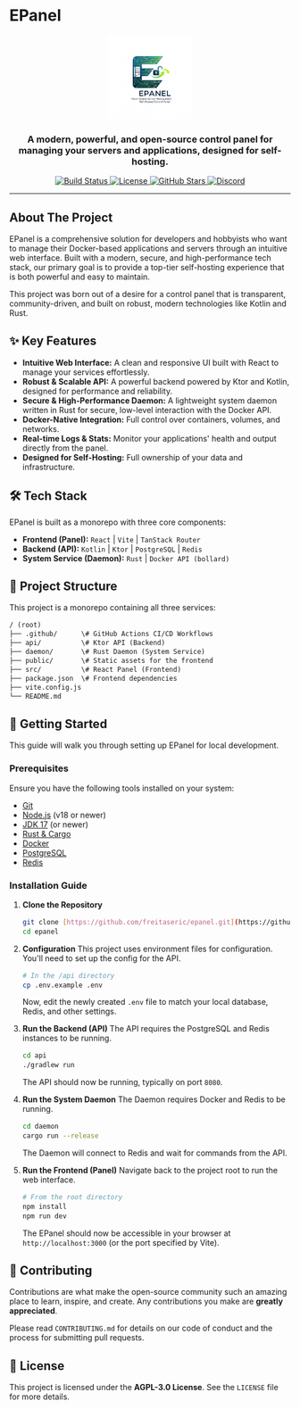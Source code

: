 # EPanel

<p align="center">
  <img src="epanel-logo.png" alt="EPanel Logo" width="150"/>
</p>

<h3 align="center">
A modern, powerful, and open-source control panel for managing your servers and
applications, designed for self-hosting.
</h3>

<p align="center">
    <a href="#">
      <img
        src="https://img.shields.io/github/actions/workflow/status/freitaseric/epanel/ci.yml?branch=main&style=for-the-badge"
        alt="Build Status"
        />
    </a>
    <a href="https://github.com/freitaseric/epanel/blob/main/LICENSE">
      <img
        src="https://img.shields.io/github/license/freitaseric/epanel?style=for-the-badge&color=blue"
        alt="License"
        />
    </a>
    <a href="https://github.com/freitaseric/epanel/stargazers">
      <img
        src="https://img.shields.io/github/stars/freitaseric/epanel?style=for-the-badge&color=yellow"
        alt="GitHub Stars"
        />
    </a>
    <a href="#">
      <img
        src="https://img.shields.io/discord/1382177395015946270?style=for-the-badge&logo=discord&color=7289DA"
        alt="Discord"
        />
    </a>
</p>

---

## About The Project

EPanel is a comprehensive solution for developers and hobbyists who want to manage
their Docker-based applications and servers through an intuitive web interface.
Built with a modern, secure, and high-performance tech stack, our primary goal is
to provide a top-tier self-hosting experience that is both powerful and easy to maintain.

This project was born out of a desire for a control panel that is transparent,
community-driven, and built on robust, modern technologies like Kotlin and Rust.

## ✨ Key Features

* **Intuitive Web Interface:** A clean and responsive UI built with React to
manage your services effortlessly.
* **Robust & Scalable API:** A powerful backend powered by Ktor and Kotlin,
designed for performance and reliability.
* **Secure & High-Performance Daemon:** A lightweight system daemon written in
Rust for secure, low-level interaction with the Docker API.
* **Docker-Native Integration:** Full control over containers, volumes, and networks.
* **Real-time Logs & Stats:** Monitor your applications' health and output directly
from the panel.
* **Designed for Self-Hosting:** Full ownership of your data and infrastructure.

## 🛠️ Tech Stack

EPanel is built as a monorepo with three core components:

* **Frontend (Panel):** `React` | `Vite` | `TanStack Router`
* **Backend (API):** `Kotlin` | `Ktor` | `PostgreSQL` | `Redis`
* **System Service (Daemon):** `Rust` | `Docker API (bollard)`

## 📁 Project Structure

This project is a monorepo containing all three services:

```three
/ (root)
├── .github/      \# GitHub Actions CI/CD Workflows
├── api/          \# Ktor API (Backend)
├── daemon/       \# Rust Daemon (System Service)
├── public/       \# Static assets for the frontend
├── src/          \# React Panel (Frontend)
├── package.json  \# Frontend dependencies
├── vite.config.js
└── README.md

````

## 🚀 Getting Started

This guide will walk you through setting up EPanel for local development.

### Prerequisites

Ensure you have the following tools installed on your system:

* [Git](https://git-scm.com/)
* [Node.js](https://nodejs.org/en/) (v18 or newer)
* [JDK 17](https://www.oracle.com/java/technologies/javase/jdk17-archive-downloads.html)
(or newer)
* [Rust & Cargo](https://www.rust-lang.org/tools/install)
* [Docker](https://www.docker.com/products/docker-desktop/)
* [PostgreSQL](https://www.postgresql.org/download/)
* [Redis](https://redis.io/docs/getting-started/)

### Installation Guide

1. **Clone the Repository**

    ```sh
    git clone [https://github.com/freitaseric/epanel.git](https://github.com/freitaseric/epanel.git)
    cd epanel
    ```

2. **Configuration**
    This project uses environment files for configuration. You'll need to set up
    the config for the API.

    ```sh
    # In the /api directory
    cp .env.example .env
    ```

    Now, edit the newly created `.env` file to match your local database, Redis,
    and other settings.

3. **Run the Backend (API)**
    The API requires the PostgreSQL and Redis instances to be running.

    ```sh
    cd api
    ./gradlew run
    ```

    The API should now be running, typically on port `8080`.

4. **Run the System Daemon**
    The Daemon requires Docker and Redis to be running.

    ```sh
    cd daemon
    cargo run --release
    ```

    The Daemon will connect to Redis and wait for commands from the API.

5. **Run the Frontend (Panel)**
    Navigate back to the project root to run the web interface.

    ```sh
    # From the root directory
    npm install
    npm run dev
    ```

    The EPanel should now be accessible in your browser at `http://localhost:3000`
    (or the port specified by Vite).

## 🤝 Contributing

Contributions are what make the open-source community such an amazing place to
learn, inspire, and create. Any contributions you make are **greatly appreciated**.

Please read `CONTRIBUTING.md` for details on our code of conduct and the process
for submitting pull requests.

## 📄 License

This project is licensed under the **AGPL-3.0 License**. See the `LICENSE` file
for more details.
